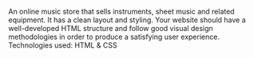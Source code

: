 An online music store that sells instruments, sheet music and related equipment. It has a clean layout and styling. Your website should have a well-developed HTML structure and follow good visual design methodologies in order to produce a satisfying user experience.
Technologies used: HTML & CSS